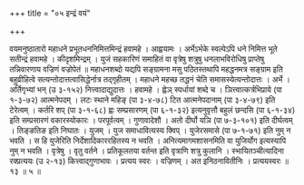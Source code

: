 +++
title = "०५ इन्द्रं वयं"

+++

वयमनुष्ठातारो महाधने प्रभूतधननिमित्तमिन्द्रं हवामहे । आह्वयामः । अर्भेऽर्भके स्वल्पेऽपि धने निमित्त भूते सतीन्द्रं हवामहे । कीदृशमिन्द्रम् । युजं सहकारिणं समाहितं वा वृत्रेषु शत्रुषु धनलाभविरोधिषु प्राप्तेषु तन्निवारणाय वज्रिणं वज्रोपेतं ॥ महाधनशब्दो यद्यपि सङ्ग्रामना मसु पठितस्तथापि महद्धनमत्र सङ्ग्राम इति बहुव्रीहित्वे सत्यन्तोदात्तत्वासिद्धेर्नात्र तद्गृहीतम् । महाधने महच्छ तद्धनं चेति समासस्येत्यन्तोदात्तः । अर्भे । अर्तिगृभ्यां भन् (उ ३-१५२) नित्त्वादाद्युदात्तः । हवामहे । ह्वेञ् स्पर्धायां शब्दे च । ञित्त्वात्कर्त्रभिप्राये (पा १-३-७२) आत्मनेपदम् । लटः स्थाने महिङ् (पा ३-४-७८) टित आत्मनेपदानाम् (पा ३-४-७९) इति टेरेत्वम् । कर्तरि शप् (पा ३-१-६८) ह्वः सम्प्रसारणम् (पा ६-१-३२) इत्यनुवृत्तौ बहुलं छन्दसि (पा ६-१-३४) इति सम्प्रसारणं वकारस्योकारः । परपूर्वत्वम् । गुणावादेशौ । अतो दीर्घो यञि (पा ७-३-१०१) इति दीर्घत्वम् । तिङ्ङतिङ इति निघातः । युजम् । युज समाधावित्यस्य क्विप् । युजेरसमासे (पा ७-१-७१) इति नुम् न भवति । स हि युजेरिति निर्देशादिकाररहितस्य न भवति । अनित्यमागमशासनमिति वा युजिर्योग इत्यस्यापि नुम् न भवति । वृत्रेषु । वृतु वर्तने । प्रतिकूलतया वर्तन्त इति वृत्राणि शत्रु कुलानि । स्भायितञ्चीत्यादिना रक्प्रत्ययः (उ २-१३) कित्त्वाद्गुणाभावः । प्रत्यय स्वरः । वज्रिणम् । अत इनिठनावितीनिः । प्रत्ययस्वरः ॥ १३ ॥ ५ ॥